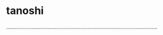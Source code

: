 # tanoshi

......................................................................................................